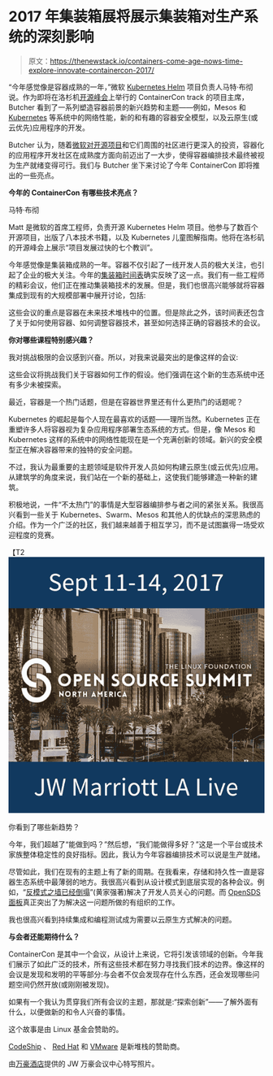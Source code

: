 # 2017 年集装箱展将展示集装箱对生产系统的深刻影响

> 原文：<https://thenewstack.io/containers-come-age-nows-time-explore-innovate-containercon-2017/>

“今年感觉像是容器成熟的一年，”微软 [Kubernetes Helm](https://github.com/kubernetes/helm) 项目负责人马特·布彻说。作为即将在洛杉机[开源峰会](https://events19.linuxfoundation.org/events/open-source-summit-north-america-2018/)上举行的 ContainerCon track 的项目主席，Butcher 看到了一系列塑造容器前景的新兴趋势和主题——例如，Mesos 和 [Kubernetes](/category/kubernetes/) 等系统中的网络性能，新的和有趣的容器安全模型，以及云原生(或云优先)应用程序的开发。

Butcher 认为，随着[微软对开源项目](https://thenewstack.io/microsoft-shifting-emphasis-open-source/)和它们周围的社区进行更深入的投资，容器化的应用程序开发社区在成熟度方面向前迈出了一大步，使得容器编排技术最终被视为生产就绪变得可行。我们与 Butcher 坐下来讨论了今年 ContainerCon 即将推出的一些亮点。

**今年的 ContainerCon 有哪些技术亮点？**

马特·布彻

Matt 是微软的首席工程师，负责开源 Kubernetes Helm 项目。他参与了数百个开源项目，出版了八本技术书籍，以及 Kubernetes 儿童图解指南。他将在洛杉矶的开源峰会上展示“项目发展过快的七个教训”。

今年感觉像是集装箱成熟的一年。容器不仅引起了一线开发人员的极大关注，也引起了企业的极大关注。今年的[集装箱时间表](https://events19.linuxfoundation.org/events/risc-virvine2019/program/schedule/)确实反映了这一点。我们有一些工程师的精彩会议，他们正在推动集装箱技术的发展。但是，我们也很高兴能够就将容器集成到现有的大规模部署中展开讨论，包括:

这些会议的重点是容器在未来技术堆栈中的位置。但是除此之外，该时间表还包含了关于如何使用容器、如何调整容器技术，甚至如何选择正确的容器技术的会议。

**你对哪些课程特别感兴趣？**

我对挑战极限的会议感到兴奋。所以，对我来说最突出的是像这样的会议:

这些会议将挑战我们关于容器如何工作的假设。他们强调在这个新的生态系统中还有多少未被探索。

最近，容器是一个热门话题，但是在容器世界里还有什么更热门的话题呢？

Kubernetes 的崛起是每个人现在最喜欢的话题——理所当然。Kubernetes 正在重塑许多人将容器视为复杂应用程序部署生态系统的方式。但是，像 Mesos 和 Kubernetes 这样的系统中的网络性能现在是一个充满创新的领域。新兴的安全模型正在解决容器带来的独特的安全问题。

不过，我认为最重要的主题领域是软件开发人员如何构建云原生(或云优先)应用。从建筑学的角度来说，我们站在一个新的基础上，这使我们能够建造一种新的建筑。

积极地说，一件“不太热门”的事情是大型容器编排参与者之间的紧张关系。我很高兴看到一些关于 Kubernetes、Swarm、Mesos 和其他人的优缺点的深思熟虑的介绍。作为一个广泛的社区，我们越来越善于相互学习，而不是试图赢得一场受欢迎程度的竞赛。

【T2![](img/26aef35b37774ddbbc42a1b2d8d26f90.png)

你看到了哪些新趋势？

今年，我们超越了“能做到吗？”然后想，“我们能做得多好？”这是一个平台或技术家族整体稳定性的良好指标。因此，我认为今年容器编排技术可以说是生产就绪。

尽管如此，我们在现有的主题上有了新的周期。在我看来，存储和持久性一直是容器生态系统中最薄弱的地方。我很高兴看到从设计模式到底层实现的各种会议。例如，“[反模式之墙已经倒塌](http://sched.co/BDpx)”(黄家强著)解决了开发人员关心的问题。而 [OpenSDS 面板](http://sched.co/BDq3)真正突出了为解决这一问题所做的有组织的工作。

我也很高兴看到持续集成和编程测试成为需要以云原生方式解决的问题。

**与会者还能期待什么？**

ContainerCon 是其中一个会议，从设计上来说，它将引发该领域的创新。今年我们展示了如此广泛的技术，所有这些技术都在努力寻找我们技术的边界。像这样的会议是发现和发明的平等部分:与会者不仅会发现存在什么东西，还会发现哪些问题空间仍然开放(或刚刚被发现)。

如果有一个我认为贯穿我们所有会议的主题，那就是:“探索创新”——了解外面有什么，以便做新的和令人兴奋的事情。

这个故事是由 Linux 基金会赞助的。

[CodeShip](https://codeship.com/features/pro) 、 [Red Hat](https://www.openstack.org/) 和 [VMware](https://www.vmware.com/cloud-solutions/app-modernization/cloud-native-apps.html) 是新堆栈的赞助商。

由[万豪酒店](http://www.marriott.com/hotels/travel/laxjw-jw-marriott-los-angeles-l.a.-live/)提供的 JW 万豪会议中心特写照片。

<svg xmlns:xlink="http://www.w3.org/1999/xlink" viewBox="0 0 68 31" version="1.1"><title>Group</title> <desc>Created with Sketch.</desc></svg>